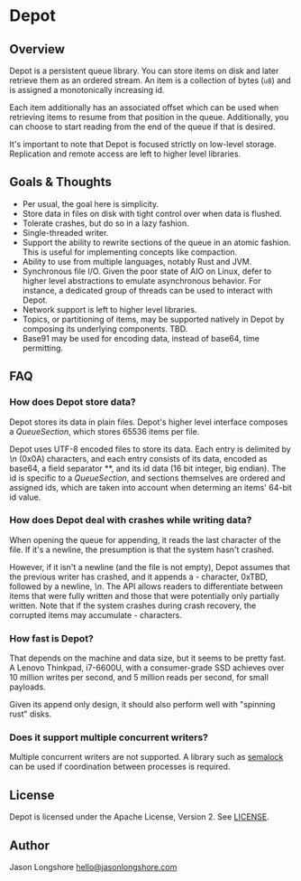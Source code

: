 # Depot

## Overview

Depot is a persistent queue library. You can store items on disk and later retrieve them as an ordered stream. An item is a collection of bytes (`u8`) and is assigned a monotonically increasing id.

Each item additionally has an associated offset which can be used when retrieving items to resume from that position in the queue. Additionally, you can choose to start reading from the end of the queue if that is desired.

It's important to note that Depot is focused strictly on low-level storage. Replication and remote access are left to higher level libraries.

## Goals & Thoughts

* Per usual, the goal here is simplicity.
* Store data in files on disk with tight control over when data is flushed.
* Tolerate crashes, but do so in a lazy fashion.
* Single-threaded writer.
* Support the ability to rewrite sections of the queue in an atomic fashion. This is useful for implementing concepts like compaction.
* Ability to use from multiple languages, notably Rust and JVM.
* Synchronous file I/O. Given the poor state of AIO on Linux, defer to higher level abstractions to emulate asynchronous behavior. For instance, a dedicated group of threads can be used to interact with Depot.
* Network support is left to higher level libraries.
* Topics, or partitioning of items, may be supported natively in Depot by composing its underlying components. TBD.
* Base91 may be used for encoding data, instead of base64, time permitting.

## FAQ

### How does Depot store data?

Depot stores its data in plain files. Depot's higher level interface composes a *QueueSection*, which stores 65536 items per file.

Depot uses UTF-8 encoded files to store its data. Each entry is delimited by *\n* (0x0A) characters, and each entry consists of its data, encoded as base64, a field separator *\*, and its id data (16 bit integer, big endian). The id is specific to a *QueueSection*, and sections themselves are ordered and assigned ids, which are taken into account when determing an items' 64-bit id value.

### How does Depot deal with crashes while writing data?

When opening the queue for appending, it reads the last character of the file. If it's a newline, the presumption is that the system hasn't crashed.

However, if it isn't a newline (and the file is not empty), Depot assumes that the previous writer has crashed, and it appends a *-* character, 0xTBD, followed by a newline, *\n*. The API allows readers to differentiate between items that were fully written and those that were potentially only partially written. Note that if the system crashes during crash recovery, the corrupted items may accumulate *-* characters.

### How fast is Depot?

That depends on the machine and data size, but it seems to be pretty fast. A Lenovo Thinkpad, i7-6600U, with a consumer-grade SSD achieves over 10 million writes per second, and 5 million reads per second, for small payloads.

Given its append only design, it should also perform well with "spinning rust" disks.

### Does it support multiple concurrent writers?

Multiple concurrent writers are not supported. A library such as [semalock](https://github.com/longshorej/semalock) can be used if coordination between processes is required.

## License

Depot is licensed under the Apache License, Version 2. See [LICENSE](LICENSE).

## Author

Jason Longshore <hello@jasonlongshore.com>
